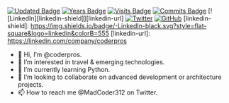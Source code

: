 [![Updated Badge](https://badges.pufler.dev/updated/coderpros/coderpros)](https://coderpro.net)
[![Years Badge](https://badges.pufler.dev/years/coderpros)](https://coderpro.net)
[![Visits Badge](https://badges.pufler.dev/visits/coderpros/coderpros)](https://coderpro.net)
[![Commits Badge](https://badges.pufler.dev/commits/monthly/coderpros)](https://coderpro.net)
[![LinkedIn][linkedin-shield]][linkedin-url]
[![Twitter](https://img.shields.io/twitter/url/https/twitter.com/cloudposse.svg?style=social&label=Follow%20%40coderProNet)](https://twitter.com/coderProNet)
[![GitHub](https://img.shields.io/github/followers/coderpros?label=Follow&style=social)](https://github.com/coderpros)
[linkedin-shield]: https://img.shields.io/badge/-LinkedIn-black.svg?style=flat-square&logo=linkedin&colorB=555
[linkedin-url]: https://linkedin.com/company/coderpros

- 👋 Hi, I’m @coderpros.
- 👀 I’m interested in travel & emerging technologies.
- 🌱 I’m currently learning Python.
- 💞️ I’m looking to collaborate on advanced development or architecture projects.
- 📫 How to reach me @MadCoder312 on Twitter.

<!---
coderpros/coderpros is a ✨ special ✨ repository because its `README.md` (this file) appears on your GitHub profile.
You can click the Preview link to take a look at your changes.
--->
